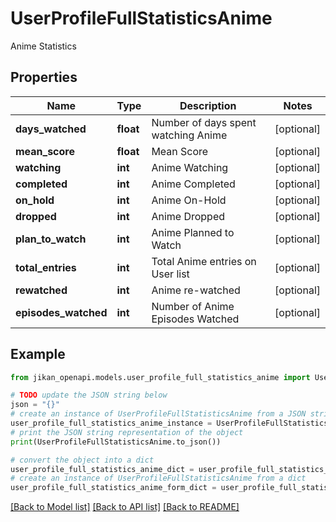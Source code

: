 # UserProfileFullStatisticsAnime

Anime Statistics

## Properties

Name | Type | Description | Notes
------------ | ------------- | ------------- | -------------
**days_watched** | **float** | Number of days spent watching Anime | [optional] 
**mean_score** | **float** | Mean Score | [optional] 
**watching** | **int** | Anime Watching | [optional] 
**completed** | **int** | Anime Completed | [optional] 
**on_hold** | **int** | Anime On-Hold | [optional] 
**dropped** | **int** | Anime Dropped | [optional] 
**plan_to_watch** | **int** | Anime Planned to Watch | [optional] 
**total_entries** | **int** | Total Anime entries on User list | [optional] 
**rewatched** | **int** | Anime re-watched | [optional] 
**episodes_watched** | **int** | Number of Anime Episodes Watched | [optional] 

## Example

```python
from jikan_openapi.models.user_profile_full_statistics_anime import UserProfileFullStatisticsAnime

# TODO update the JSON string below
json = "{}"
# create an instance of UserProfileFullStatisticsAnime from a JSON string
user_profile_full_statistics_anime_instance = UserProfileFullStatisticsAnime.from_json(json)
# print the JSON string representation of the object
print(UserProfileFullStatisticsAnime.to_json())

# convert the object into a dict
user_profile_full_statistics_anime_dict = user_profile_full_statistics_anime_instance.to_dict()
# create an instance of UserProfileFullStatisticsAnime from a dict
user_profile_full_statistics_anime_form_dict = user_profile_full_statistics_anime.from_dict(user_profile_full_statistics_anime_dict)
```
[[Back to Model list]](../README.md#documentation-for-models) [[Back to API list]](../README.md#documentation-for-api-endpoints) [[Back to README]](../README.md)


